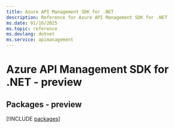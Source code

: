 ```yaml
---
title: Azure API Management SDK for .NET
description: Reference for Azure API Management SDK for .NET
ms.date: 01/16/2025
ms.topic: reference
ms.devlang: dotnet
ms.service: apimanagement
---
```

# Azure API Management SDK for .NET - preview
## Packages - preview
[!INCLUDE [packages](api-management-index.md)]